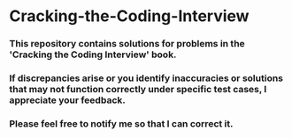 # Cracking-the-Coding-Interview

### This repository contains solutions for problems in the 'Cracking the Coding Interview' book.
### If discrepancies arise or you identify inaccuracies or solutions that may not function correctly under specific test cases, I appreciate your feedback.
### Please feel free to notify me so that I can correct it.
